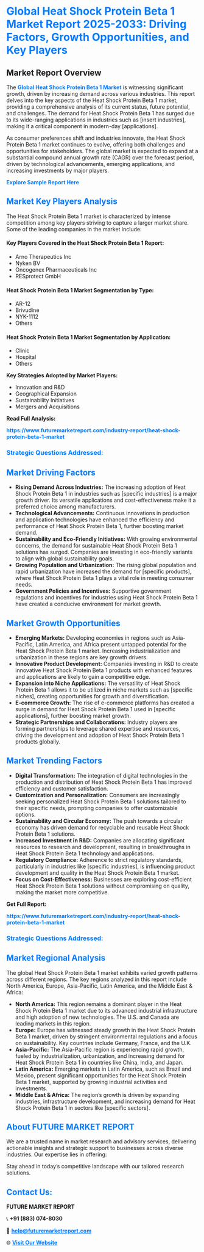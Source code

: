 <h1 style="color: #007BFF;">Global Heat Shock Protein Beta 1 Market Report 2025-2033: Driving Factors, Growth Opportunities, and Key Players</h1>

<section id="overview">
<h2>Market Report Overview</h2>
<p>The <a href="https://www.futuremarketreport.com/industry-report/heat-shock-protein-beta-1-market" style="color: #007BFF; text-decoration: none;"><strong>Global Heat Shock Protein Beta 1 Market</strong></a> is witnessing significant growth, driven by increasing demand across various industries. This report delves into the key aspects of the Heat Shock Protein Beta 1 market, providing a comprehensive analysis of its current status, future potential, and challenges. The demand for Heat Shock Protein Beta 1 has surged due to its wide-ranging applications in industries such as [insert industries], making it a critical component in modern-day [applications].</p>
<p>As consumer preferences shift and industries innovate, the Heat Shock Protein Beta 1 market continues to evolve, offering both challenges and opportunities for stakeholders. The global market is expected to expand at a substantial compound annual growth rate (CAGR) over the forecast period, driven by technological advancements, emerging applications, and increasing investments by major players.</p>
</section>

<section id="overview">
<p><a href="https://www.futuremarketreport.com/request-sample/reportId=53907" style="color: #007BFF; text-decoration: none;"><strong>Explore Sample Report Here</strong></a></p>
</section>

<section id="key-players">
<h2 style="color: #007BFF;">Market Key Players Analysis</h2>
<p>The Heat Shock Protein Beta 1 market is characterized by intense competition among key players striving to capture a larger market share. Some of the leading companies in the market include:</p>
<h4>Key Players Covered in the Heat Shock Protein Beta 1 Report:</h4>
<ul><li>Arno Therapeutics Inc</li><li>Nyken BV</li><li>Oncogenex Pharmaceuticals Inc</li><li>RESprotect GmbH</li></ul>
<h4>Heat Shock Protein Beta 1 Market Segmentation by Type:</h4>
<ul><li>AR-12</li><li>Brivudine</li><li>NYK-1112</li><li>Others</li></ul>

<h4>Heat Shock Protein Beta 1 Market Segmentation by Application:</h4>
<ul><li>Clinic</li><li>Hospital</li><li>Others</li></ul>
<p><strong>Key Strategies Adopted by Market Players:</strong></p>
<ul>
<li>Innovation and R&D</li>
<li>Geographical Expansion</li>
<li>Sustainability Initiatives</li>
<li>Mergers and Acquisitions</li>
</ul>
</section>

<section>
<p><strong>Read Full Analysis: </strong></p><a href="https://www.futuremarketreport.com/industry-report/heat-shock-protein-beta-1-market" style="color: #007BFF; text-decoration: none;"><strong>https://www.futuremarketreport.com/industry-report/heat-shock-protein-beta-1-market</strong></a>
<h3 style="color: #007BFF;">Strategic Questions Addressed:</h3>
</section>

<section id="driving-factors">
<h2 style="color: #007BFF;">Market Driving Factors</h2>
<ul>
<li><strong>Rising Demand Across Industries:</strong> The increasing adoption of Heat Shock Protein Beta 1 in industries such as [specific industries] is a major growth driver. Its versatile applications and cost-effectiveness make it a preferred choice among manufacturers.</li>
<li><strong>Technological Advancements:</strong> Continuous innovations in production and application technologies have enhanced the efficiency and performance of Heat Shock Protein Beta 1, further boosting market demand.</li>
<li><strong>Sustainability and Eco-Friendly Initiatives:</strong> With growing environmental concerns, the demand for sustainable Heat Shock Protein Beta 1 solutions has surged. Companies are investing in eco-friendly variants to align with global sustainability goals.</li>
<li><strong>Growing Population and Urbanization:</strong> The rising global population and rapid urbanization have increased the demand for [specific products], where Heat Shock Protein Beta 1 plays a vital role in meeting consumer needs.</li>
<li><strong>Government Policies and Incentives:</strong> Supportive government regulations and incentives for industries using Heat Shock Protein Beta 1 have created a conducive environment for market growth.</li>
</ul>
</section>

<section id="growth-opportunities">
<h2 style="color: #007BFF;">Market Growth Opportunities</h2>
<ul>
<li><strong>Emerging Markets:</strong> Developing economies in regions such as Asia-Pacific, Latin America, and Africa present untapped potential for the Heat Shock Protein Beta 1 market. Increasing industrialization and urbanization in these regions are key growth drivers.</li>
<li><strong>Innovative Product Development:</strong> Companies investing in R&D to create innovative Heat Shock Protein Beta 1 products with enhanced features and applications are likely to gain a competitive edge.</li>
<li><strong>Expansion into Niche Applications:</strong> The versatility of Heat Shock Protein Beta 1 allows it to be utilized in niche markets such as [specific niches], creating opportunities for growth and diversification.</li>
<li><strong>E-commerce Growth:</strong> The rise of e-commerce platforms has created a surge in demand for Heat Shock Protein Beta 1 used in [specific applications], further boosting market growth.</li>
<li><strong>Strategic Partnerships and Collaborations:</strong> Industry players are forming partnerships to leverage shared expertise and resources, driving the development and adoption of Heat Shock Protein Beta 1 products globally.</li>
</ul>
</section>

<section id="trending-factors">
<h2 style="color: #007BFF;">Market Trending Factors</h2>
<ul>
<li><strong>Digital Transformation:</strong> The integration of digital technologies in the production and distribution of Heat Shock Protein Beta 1 has improved efficiency and customer satisfaction.</li>
<li><strong>Customization and Personalization:</strong> Consumers are increasingly seeking personalized Heat Shock Protein Beta 1 solutions tailored to their specific needs, prompting companies to offer customizable options.</li>
<li><strong>Sustainability and Circular Economy:</strong> The push towards a circular economy has driven demand for recyclable and reusable Heat Shock Protein Beta 1 solutions.</li>
<li><strong>Increased Investment in R&D:</strong> Companies are allocating significant resources to research and development, resulting in breakthroughs in Heat Shock Protein Beta 1 technology and applications.</li>
<li><strong>Regulatory Compliance:</strong> Adherence to strict regulatory standards, particularly in industries like [specific industries], is influencing product development and quality in the Heat Shock Protein Beta 1 market.</li>
<li><strong>Focus on Cost-Effectiveness:</strong> Businesses are exploring cost-efficient Heat Shock Protein Beta 1 solutions without compromising on quality, making the market more competitive.</li>
</ul>
</section>

<section>
<p><strong>Get Full Report: </strong></p><a href="https://www.futuremarketreport.com/industry-report/heat-shock-protein-beta-1-market" style="color: #007BFF; text-decoration: none;"><strong>https://www.futuremarketreport.com/industry-report/heat-shock-protein-beta-1-market</strong></a>
<h3 style="color: #007BFF;">Strategic Questions Addressed:</h3>
</section>


<section id="regional-analysis">
<h2 style="color: #007BFF;">Market Regional Analysis</h2>
<p>The global Heat Shock Protein Beta 1 market exhibits varied growth patterns across different regions. The key regions analyzed in this report include North America, Europe, Asia-Pacific, Latin America, and the Middle East & Africa:</p>
<ul>
<li><strong>North America:</strong> This region remains a dominant player in the Heat Shock Protein Beta 1 market due to its advanced industrial infrastructure and high adoption of new technologies. The U.S. and Canada are leading markets in this region.</li>
<li><strong>Europe:</strong> Europe has witnessed steady growth in the Heat Shock Protein Beta 1 market, driven by stringent environmental regulations and a focus on sustainability. Key countries include Germany, France, and the U.K.</li>
<li><strong>Asia-Pacific:</strong> The Asia-Pacific region is experiencing rapid growth, fueled by industrialization, urbanization, and increasing demand for Heat Shock Protein Beta 1 in countries like China, India, and Japan.</li>
<li><strong>Latin America:</strong> Emerging markets in Latin America, such as Brazil and Mexico, present significant opportunities for the Heat Shock Protein Beta 1 market, supported by growing industrial activities and investments.</li>
<li><strong>Middle East & Africa:</strong> The region’s growth is driven by expanding industries, infrastructure development, and increasing demand for Heat Shock Protein Beta 1 in sectors like [specific sectors].</li>
</ul>
</section>

<footer>
<h2 style="color: #007BFF;">About FUTURE MARKET REPORT</h2>
<p>We are a trusted name in market research and advisory services, delivering actionable insights and strategic support to businesses across diverse industries. Our expertise lies in offering:</p>

<p>Stay ahead in today’s competitive landscape with our tailored research solutions.</p>

<h2 style="color: #007BFF;">Contact Us:</h2>
<p><strong>FUTURE MARKET REPORT</strong></p>
<p>📞 <strong>+91 (883) 074-8030</strong></p>
<p>📧 <strong><a href="mailto:help@futuremarketreport.com" style="color: #007BFF;">help@futuremarketreport.com</a></strong></p>
<p>🌐 <strong><a href="https://www.futuremarketreport.com/" style="color: #007BFF;">Visit Our Website</a></strong></p>
</footer>